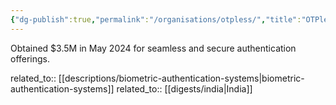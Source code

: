 ```yaml
---
{"dg-publish":true,"permalink":"/organisations/otpless/","title":"OTPless"}
---
```



Obtained $3.5M in May 2024 for seamless and secure authentication offerings.

related_to:: [[descriptions/biometric-authentication-systems\|biometric-authentication-systems]]
related_to:: [[digests/india\|India]]
